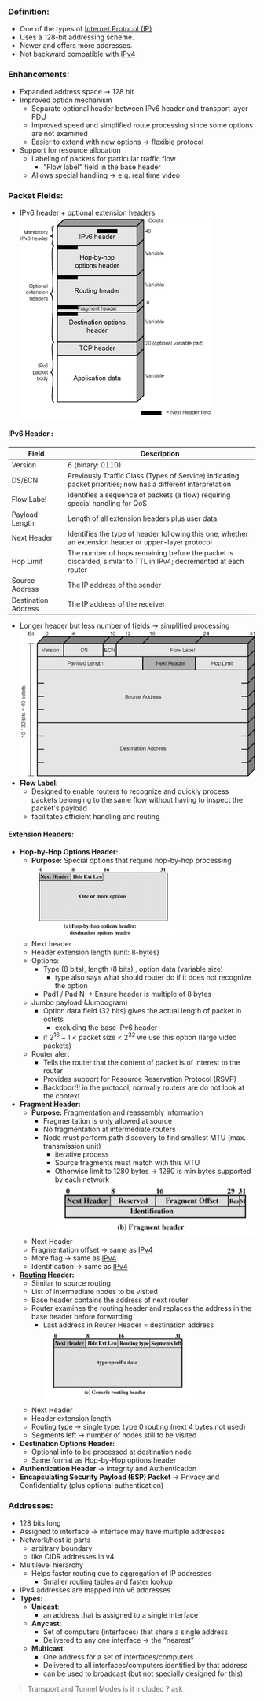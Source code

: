 ### Definition:
-  One of the types of [Internet Protocol (IP)](401/CS408/Internet%20Protocol%20(IP).md)
- Uses a 128-bit addressing scheme. 
- Newer and offers more addresses.
- Not backward compatible with [IPv4](IPv4.md)
### Enhancements:
- Expanded address space -> 128 bit
- Improved option mechanism
	- Separate optional header between IPv6 header and transport layer PDU
	- Improved speed and simplified route processing since some options are not examined
	- Easier to extend with new options -> flexible protocol
- Support for resource allocation
	- Labeling of packets for particular traffic flow
		- "Flow label" field in the base header
	- Allows special handling -> e.g. real time video
### Packet Fields:
- IPv6 header + optional extension headers
 ![IPv6](Attachments/IPv6.png)
#### IPv6 Header :
| Field | Description |
|-------|-------------|
| Version | 6 (binary: 0110) |
| DS/ECN | Previously Traffic Class (Types of Service) indicating packet priorities; now has a different interpretation |
| Flow Label | Identifies a sequence of packets (a flow) requiring special handling for QoS |
| Payload Length | Length of all extension headers plus user data |
| Next Header | Identifies the type of header following this one, whether an extension header or upper-layer protocol |
| Hop Limit | The number of hops remaining before the packet is discarded, similar to TTL in IPv4; decremented at each router |
| Source Address | The IP address of the sender |
| Destination Address | The IP address of the receiver |
- Longer header but less number of fields -> simplified processing
 ![IPV6Header|500](Attachments/IPV6Header.png)
 - **Flow Label**:
	 - Designed to enable routers to recognize and quickly process packets belonging to the same flow without having to inspect the packet's payload
	 - facilitates efficient handling and routing
#### Extension Headers:
- **Hop-by-Hop Options Header:**
	- **Purpose:** Special options that require hop-by-hop processing
	 ![](Attachments/HopbyHopOptionsHeader.png)
	- Next header
	- Header extension length (unit: 8-bytes)
	- Options:
		- Type (8 bits), length (8 bits) , option data (variable size)
			- type also says what should router do if it does not recognize the option
		- Pad1 / Pad N -> Ensure header is multiple of 8 bytes
	- Jumbo payload (Jumbogram)
		- Option data field (32 bits) gives the actual length of packet in octets
			- excluding the base IPv6 header
		- if  $2^{16} -1$ < packet size < $2^{32}$ we use this option (large video packets)
	- Router alert
		- Tells the router that the content of packet is of interest to the router
		- Provides support for Resource Reservation Protocol (RSVP)
		- Backdoor!!! in the protocol, normally routers are do not look at the context
- **Fragment Header:**
	- **Purpose:** Fragmentation and reassembly information
		- Fragmentation is only allowed at source
		- No fragmentation at intermediate routers
		- Node must perform path discovery to find smallest MTU (max. transmission unit) 
			- iterative process
			- Source fragments must match with this MTU
			- Otherwise limit to 1280 bytes -> 1280 is min bytes supported by each network
	 ![](Attachments/FragmentHeaderFields.png)
	- Next Header
	- Fragmentation offset -> same as [IPv4](IPv4.md)
	- More flag  -> same as [IPv4](IPv4.md)
	- Identification -> same as [IPv4](IPv4.md)
- **[Routing](Routing.md) Header:**
	- Similar to source routing
	- List of intermediate nodes to be visited
	- Base header contains the address of next router
	- Router examines the routing header and replaces the address in the base header before forwarding
		- Last address in Router Header = destination address
	 ![](Attachments/RoutingHeader.png)
	- Next Header
	- Header extension length
	- Routing type -> single type: type 0 routing (next 4 bytes not used)
	- Segments left -> number of nodes still to be visited
- **Destination Options Header:**
	- Optional info to be processed at destination node
	- Same format as Hop-by-Hop options header
- **Authentication Header** -> Integrity and Authentication
- **Encapsulating Security Payload (ESP) Packet** -> Privacy and Confidentiality (plus optional authentication)
### Addresses:
- 128 bits long
- Assigned to interface -> interface may have multiple addresses
- Network/host id parts
	- arbitrary boundary
	- like CIDR addresses in v4
- Multilevel hierarchy
	- Helps faster routing due to aggregation of IP addresses
		- Smaller routing tables and faster lookup
- IPv4 addresses are mapped into v6 addresses
- **Types:**
	- **Unicast**: 
		- an address that is assigned to a single interface
	- **Anycast**:
		- Set of computers (interfaces) that share a single address
		- Delivered to any one interface -> the “nearest”
	- **Multicast**:
		- One address for a set of interfaces/computers
		- Delivered to all interfaces/computers identified by that address
		- can be used to broadcast (but not specially designed for this)

>Transport and Tunnel Modes is it included ? ask